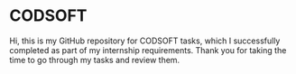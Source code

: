 # CODSOFT

Hi, this is my GitHub repository for CODSOFT tasks, which I successfully completed as part of my internship requirements. Thank you for taking the time to go through my tasks and review them.
